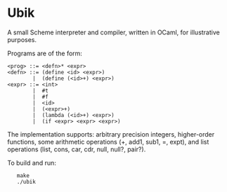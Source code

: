 # Ubik

A small Scheme interpreter and compiler, written in OCaml, for
illustrative purposes.

Programs are of the form:

```
<prog> ::= <defn>* <expr>
<defn> ::= (define <id> <expr>)
        |  (define (<id>+) <expr>)
<expr> ::= <int>
        |  #t
        |  #f
        |  <id>
        |  (<expr>+)
        |  (lambda (<id>+) <expr>)
        |  (if <expr> <expr> <expr>)
```

The implementation supports: arbitrary precision integers,
higher-order functions, some arithmetic operations (+, add1, sub1, =,
expt), and list operations (list, cons, car, cdr, null, null?, pair?).

To build and run:

```
   make
   ./ubik
```
